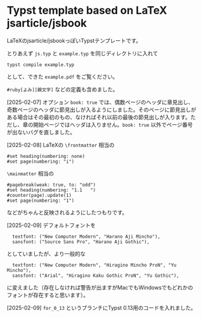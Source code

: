 # Typst template based on LaTeX jsarticle/jsbook

LaTeXのjsarticle/jsbookっぽいTypstテンプレートです。

とりあえず `js.typ` と `example.typ` を同じディレクトリに入れて

```
typst compile example.typ
```

として、できた `example.pdf` をご覧ください。

`#ruby[よみ][親文字]` などの定義も含めました。

[2025-02-07] オプション `book: true` では、偶数ページのヘッダに章見出し、奇数ページのヘッダに節見出しが入るようにしました。そのページに節見出しがある場合はその最初のもの、なければそれ以前の最後の節見出しが入ります。ただし、章の開始ページではヘッダは入りません。`book: true` 以外でページ番号が出ないバグを直しました。

[2025-02-08] LaTeXの `\frontmatter` 相当の

```
#set heading(numbering: none)
#set page(numbering: "i")
```

`\mainmatter` 相当の

```
#pagebreak(weak: true, to: "odd")
#set heading(numbering: "1.1   ")
#counter(page).update(1)
#set page(numbering: "1")
```

などがちゃんと反映されるようにしたつもりです。

[2025-02-09] デフォルトフォントを

```
  textfont: ("New Computer Modern", "Harano Aji Mincho"),
  sansfont: ("Source Sans Pro", "Harano Aji Gothic"),
```

としていましたが、より一般的な

```
  textfont: ("New Computer Modern", "Hiragino Mincho ProN", "Yu Mincho"),
  sansfont: ("Arial", "Hiragino Kaku Gothic ProN", "Yu Gothic"),
```

に変えました（存在しなければ警告が出ますがMacでもWindowsでもどれかのフォントが存在すると思います）。

[2025-02-09] `for_0_13` というブランチにTypst 0.13用のコードを入れました。
